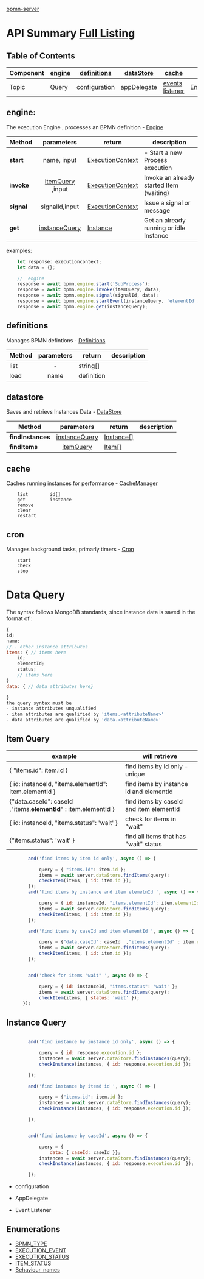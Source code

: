[bpmn-server](./api/README.md)

# API Summary  [Full Listing](./api-index.md)
## Table of Contents
| Component | [engine](#engine)| [definitions](#definitions)  | [dataStore](#datastore)  | [cache](#cache) | [cron](#cron)|
| ---------- | --- |:-------------:| -----| ----------|---------- | 
| Topic		| Query | [configuration](#configuration)	| [appDelegate](#appDelegate) |	[events listener](#events) | [Enumerations](#enumerations) |


## engine:

The execution Engine , processes an BPMN definition - [Engine](api/classes/Engine.md)

| Method| parameters           | return  | description |
| ------------- |:-------------:| -----| ----------|
| **start** | name, input 	 | [ExecutionContext](api/classes/executioncontext.md) | - Start a new Process execution |
| **invoke**| [itemQuery](#item-query) ,input |	[ExecutionContext](api/classes/executioncontext.md) | Invoke an already started Item (waiting)  |
| **signal**|signalId,input| [ExecutionContext](api/classes/executioncontext.md) | Issue a signal or message|
| **get**|[instanceQuery](#instance-query) |		[Instance](api/interfaces/iinstancedata.md) | Get an already running or idle Instance |

examples:
```javascript
    let response: executioncontext;
    let data = {};

    //  engine
    response = await bpmn.engine.start('SubProcess');
    response = await bpmn.engine.invoke(itemQuery, data);
    response = await bpmn.engine.signal(signalId, data);
    response = await bpmn.engine.startEvent(instanceQuery, 'elementId', data);
    response = await bpmn.engine.get(instanceQuery);
```

## definitions
Manages BPMN defintions - [Definitions](api/classes/modelsdatastore.md)

| Method| parameters           | return  | description |
| ------------- |:-------------:| -----| ----------|
|		list	|- |	string[] |
|		load	| name|	definition |

## datastore
Saves and retrievs Instances Data - [DataStore](api/classes/datastore.md)

| Method| parameters           | return  | description |
| ------------- |:-------------:| -----| ----------|
| **findInstances** | [instanceQuery](#instance-query) 	 | [Instance[]](api/interfaces/iinstancedata.md) | |
| **findItems**| [itemQuery](#item-query)|	[Item[]](api/interfaces/iitemdata.md) | |


## cache
Caches running instances for performance - [CacheManager](api/classes/cachemanager.md)

		list		id[]
		get			instance
		remove
		clear
		restart

## cron
Manages background tasks, primarly timers - [Cron](api/classes/cron.md)

		start
		check
		stop

# Data Query 

The syntax follows MongoDB standards, since instance data is saved in the format of :
```javascript
{
id;
name;
//.. other instance attributes
items: { // items here
    id;
    elementId;
    status;
    // items here
}
data: { // data attributes here}

}
the query syntax must be 
- instance attributes unqualified
- item attributes are qualified by 'items.<attributeName>'
- data attributes are qualified by 'data.<attributeName>'

```
## Item Query 


| example | will retrieve          |
| -------------|-----------|
|	 { "items.id": item.id }	|	find items by id only - unique |
|		{ id: instanceId, "items.elementId": item.elementId }	| find items by instance id and elementId 	|
|	{"data.caseId": caseId  ,"items.**elementId**" : item.elementId }	| find items by caseId and item elementId 	|
|		{ id: instanceId, "items.status": 'wait' }	| check for items in "wait" |
|		{"items.status": 'wait' }	| find all items that has "wait" status |

```javascript
        and('find items by item id only', async () => {

            query = { "items.id": item.id };
            items = await server.dataStore.findItems(query);
            checkItem(items, { id: item.id });
        });
        and('find items by instance and item elemetnId ', async () => {

            query = { id: instanceId, "items.elementId": item.elementId };
            items = await server.dataStore.findItems(query);
            checkItem(items, { id: item.id });
        });

        and('find items by caseId and item elementId ', async () => {

            query = {"data.caseId": caseId  ,"items.elementId" : item.elementId };
            items = await server.dataStore.findItems(query);
            checkItem(items, { id: item.id });
        });


        and('check for items "wait" ', async () => {

            query = { id: instanceId, "items.status": 'wait' };
            items = await server.dataStore.findItems(query);
            checkItem(items, { status: 'wait' });
      });
```

## Instance Query
```javascript

        and('find instance by instance id only', async () => {

            query = { id: response.execution.id };
            instances = await server.dataStore.findInstances(query);
            checkInstance(instances, { id: response.execution.id });

        });

        and('find instance by itemd id ', async () => {

            query = {"items.id": item.id };
            instances = await server.dataStore.findInstances(query);
            checkInstance(instances, { id: response.execution.id });

        });


        and('find instance by caseId', async () => {

            query = {
                data: { caseId: caseId }};
            instances = await server.dataStore.findInstances(query);
            checkInstance(instances, { id: response.execution.id  });

        });


```
- configuration

- AppDelegate

- Event Listener

## Enumerations

* [BPMN_TYPE](api/enums/bpmn_type.md)
* [EXECUTION_EVENT](api/enums/execution_event.md)
* [EXECUTION_STATUS](api/enums/execution_status.md)
* [ITEM_STATUS](api/enums/item_status.md)
* [Behaviour_names](api/README.md#const-behaviour_names)

